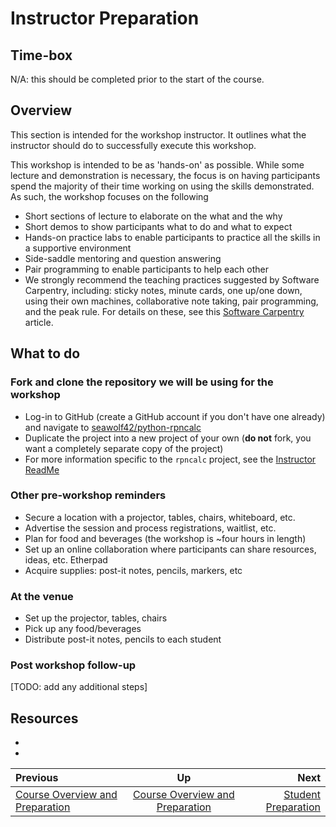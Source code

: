 # Instructor Preparation


## Time-box

N/A: this should be completed prior to the start of the course.


## Overview

This section is intended for the workshop instructor. It outlines what the instructor should do to successfully execute this workshop.

This workshop is intended to be as 'hands-on' as possible. While some lecture and demonstration is necessary, the focus is on having participants spend the majority of their time working on using the skills demonstrated. As such, the workshop focuses on the following

* Short sections of lecture to elaborate on the what and the why
* Short demos to show participants what to do and what to expect
* Hands-on practice labs to enable participants to practice all the skills in a supportive environment
* Side-saddle mentoring and question answering
* Pair programming to enable participants to help each other
* We strongly recommend the teaching practices suggested by Software Carpentry, including: sticky notes, minute cards, one up/one down, using their own machines, collaborative note taking, pair programming, and the peak rule. For details on these, see this [Software Carpentry](https://swcarpentry.github.io/instructor-training/15-practices/) article.


## What to do

### Fork and clone the repository we will be using for the workshop

* Log-in to GitHub (create a GitHub account if you don't have one already) and navigate to [seawolf42/python-rpncalc](https://github.com/seawolf42/python-rpncalc)
* Duplicate the project into a new project of your own (**do not** fork, you want a completely separate copy of the project)
* For more information specific to the `rpncalc` project, see the [Instructor ReadMe](https://github.com/seawolf42/python-rpncalc/blob/master/INTRO_TO_SPRINTING_USAGE.md)

### Other pre-workshop reminders

* Secure a location with a projector, tables, chairs, whiteboard, etc.
* Advertise the session and process registrations, waitlist, etc.
* Plan for food and beverages (the workshop is ~four hours in length)
* Set up an online collaboration where participants can share resources, ideas, etc. Etherpad
* Acquire supplies: post-it notes, pencils, markers, etc

### At the venue

* Set up the projector, tables, chairs
* Pick up any food/beverages
* Distribute post-it notes, pencils to each student

### Post workshop follow-up

[TODO: add any additional steps]


## Resources

* [<resource name>](<resource url>)
* [<resource name>](<resource url>)

| Previous | Up | Next |
|:---------|:---:|-----:|
| [Course Overview and Preparation](./prereq_overview.md) | [Course Overview and Preparation](./prereq_overview.md) | [Student Preparation](./prereq_student.md) |
